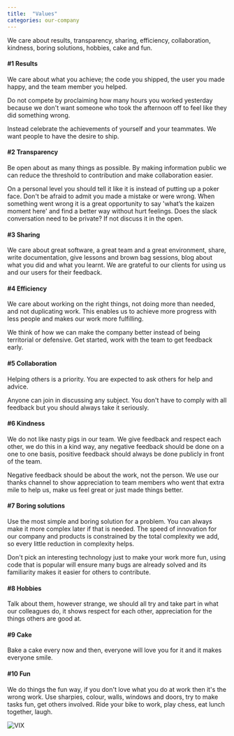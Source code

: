 ```yaml
---
title:  "Values"
categories: our-company
---
```

We care about results, transparency, sharing, efficiency, collaboration, kindness, boring solutions, hobbies, cake and fun.

#### #1 Results
We care about what you achieve; the code you shipped, the user you made happy, and the team member you helped. 

Do not compete by proclaiming how many hours you worked yesterday because we don't want someone who took the afternoon off to feel like they did something wrong. 

Instead celebrate the achievements of yourself and your teammates. We want people to have the desire to ship.

#### #2 Transparency
Be open about as many things as possible. By making information public we can reduce the threshold to contribution and make collaboration easier. 

On a personal level you should tell it like it is instead of putting up a poker face. Don't be afraid to admit you made a mistake or were wrong. When something went wrong it is a great opportunity to say 'what’s the kaizen moment here' and find a better way without hurt feelings. Does the slack conversation need to be private? If not discuss it in the open.

#### #3 Sharing
We care about great software, a great team and a great environment, share, write documentation, give lessons and brown bag sessions, blog about what you did and what you learnt. We are grateful to our clients for using us and our users for their feedback.

#### #4 Efficiency
We care about working on the right things, not doing more than needed, and not duplicating work. This enables us to achieve more progress with less people and makes our work more fulfilling. 

We think of how we can make the company better instead of being territorial or defensive. Get started, work with the team to get feedback early.

#### #5 Collaboration
Helping others is a priority. You are expected to ask others for help and advice. 

Anyone can join in discussing any subject. You don't have to comply with all feedback but you should always take it seriously.

#### #6 Kindness
We do not like nasty pigs in our team. We give feedback and respect each other, we do this in a kind way, any negative feedback should be done on a one to one basis, positive feedback should always be done publicly in front of the team. 

Negative feedback should be about the work, not the person. We use our thanks channel to show appreciation to team members who went that extra mile to help us, make us feel great or just made things better.

#### #7 Boring solutions
Use the most simple and boring solution for a problem. You can always make it more complex later if that is needed. The speed of innovation for our company and products is constrained by the total complexity we add, so every little reduction in complexity helps.

Don't pick an interesting technology just to make your work more fun, using code that is popular will ensure many bugs are already solved and its familiarity makes it easier for others to contribute.

#### #8 Hobbies
Talk about them, however strange, we should all try and take part in what our colleagues do, it shows respect for each other, appreciation for the things others are good at.

#### #9 Cake
Bake a cake every now and then, everyone will love you for it and it makes everyone  smile.

#### #10 Fun
We do things the fun way, if you don't love what you do at work then it's the wrong work. Use sharpies, colour, walls, windows and doors, try to make tasks fun, get others involved. Ride your bike to work, play chess, eat lunch together, laugh.

![VIX](https://image.ibb.co/iGD2q5/IMG_2435.jpg)
